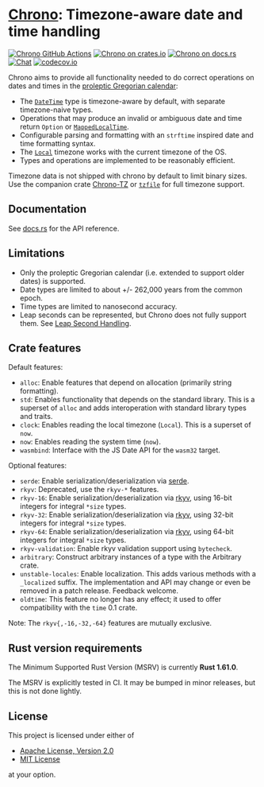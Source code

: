 [Chrono][docsrs]: Timezone-aware date and time handling
========================================

[![Chrono GitHub Actions][gh-image]][gh-checks]
[![Chrono on crates.io][cratesio-image]][cratesio]
[![Chrono on docs.rs][docsrs-image]][docsrs]
[![Chat][discord-image]][discord]
[![codecov.io][codecov-img]][codecov-link]

[gh-image]: https://github.com/chronotope/chrono/actions/workflows/test.yml/badge.svg?branch=main
[gh-checks]: https://github.com/chronotope/chrono/actions/workflows/test.yml?query=branch%3Amain
[cratesio-image]: https://img.shields.io/crates/v/chrono.svg
[cratesio]: https://crates.io/crates/chrono
[docsrs-image]: https://docs.rs/chrono/badge.svg
[docsrs]: https://docs.rs/chrono
[discord-image]: https://img.shields.io/discord/976380008299917365?logo=discord
[discord]: https://discord.gg/sXpav4PS7M
[codecov-img]: https://img.shields.io/codecov/c/github/chronotope/chrono?logo=codecov
[codecov-link]: https://codecov.io/gh/chronotope/chrono

Chrono aims to provide all functionality needed to do correct operations on dates and times in the
[proleptic Gregorian calendar](https://en.wikipedia.org/wiki/Proleptic_Gregorian_calendar):

* The [`DateTime`](https://docs.rs/chrono/latest/chrono/struct.DateTime.html) type is timezone-aware
  by default, with separate timezone-naive types.
* Operations that may produce an invalid or ambiguous date and time return `Option` or
  [`MappedLocalTime`](https://docs.rs/chrono/latest/chrono/offset/enum.MappedLocalTime.html).
* Configurable parsing and formatting with an `strftime` inspired date and time formatting syntax.
* The [`Local`](https://docs.rs/chrono/latest/chrono/offset/struct.Local.html) timezone works with
  the current timezone of the OS.
* Types and operations are implemented to be reasonably efficient.

Timezone data is not shipped with chrono by default to limit binary sizes. Use the companion crate
[Chrono-TZ](https://crates.io/crates/chrono-tz) or [`tzfile`](https://crates.io/crates/tzfile) for
full timezone support.

## Documentation

See [docs.rs](https://docs.rs/chrono/latest/chrono/) for the API reference.

## Limitations

* Only the proleptic Gregorian calendar (i.e. extended to support older dates) is supported.
* Date types are limited to about +/- 262,000 years from the common epoch.
* Time types are limited to nanosecond accuracy.
* Leap seconds can be represented, but Chrono does not fully support them.
  See [Leap Second Handling](https://docs.rs/chrono/latest/chrono/naive/struct.NaiveTime.html#leap-second-handling).

## Crate features

Default features:

* `alloc`: Enable features that depend on allocation (primarily string formatting).
* `std`: Enables functionality that depends on the standard library. This is a superset of `alloc`
  and adds interoperation with standard library types and traits.
* `clock`: Enables reading the local timezone (`Local`). This is a superset of `now`.
* `now`: Enables reading the system time (`now`).
* `wasmbind`: Interface with the JS Date API for the `wasm32` target.

Optional features:

* `serde`: Enable serialization/deserialization via [serde].
* `rkyv`: Deprecated, use the `rkyv-*` features.
* `rkyv-16`: Enable serialization/deserialization via [rkyv], using 16-bit integers for integral `*size` types.
* `rkyv-32`: Enable serialization/deserialization via [rkyv], using 32-bit integers for integral `*size` types.
* `rkyv-64`: Enable serialization/deserialization via [rkyv], using 64-bit integers for integral `*size` types.
* `rkyv-validation`: Enable rkyv validation support using `bytecheck`.
* `arbitrary`: Construct arbitrary instances of a type with the Arbitrary crate.
* `unstable-locales`: Enable localization. This adds various methods with a `_localized` suffix.
  The implementation and API may change or even be removed in a patch release. Feedback welcome.
* `oldtime`: This feature no longer has any effect; it used to offer compatibility with the `time` 0.1 crate.

Note: The `rkyv{,-16,-32,-64}` features are mutually exclusive.

[serde]: https://github.com/serde-rs/serde
[rkyv]: https://github.com/rkyv/rkyv

## Rust version requirements

The Minimum Supported Rust Version (MSRV) is currently **Rust 1.61.0**.

The MSRV is explicitly tested in CI. It may be bumped in minor releases, but this is not done
lightly.

## License

This project is licensed under either of

* [Apache License, Version 2.0](https://www.apache.org/licenses/LICENSE-2.0)
* [MIT License](https://opensource.org/licenses/MIT)

at your option.
